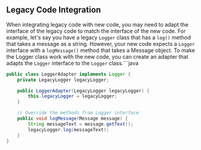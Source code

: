 ## Legacy Code Integration
When integrating legacy code with new code, you may need to adapt the interface of the legacy code to match the interface of the new code. For example, let's say you have a legacy `Logger` class that has a `log()` method that takes a message as a string. However, your new code expects a `Logger` interface with a `logMessage()` method that takes a Message object. To make the Logger class work with the new code, you can create an adapter that adapts the `Logger` interface to the `Logger` class.```java
```java
public class LoggerAdapter implements Logger {
    private LegacyLogger legacyLogger;

    public LoggerAdapter(LegacyLogger legacyLogger) {
        this.legacyLogger = legacyLogger;
    }

    // Override the methods from Logger interface
    public void logMessage(Message message) {
        String messageText = message.getText();
        legacyLogger.log(messageText);
    }
}
```